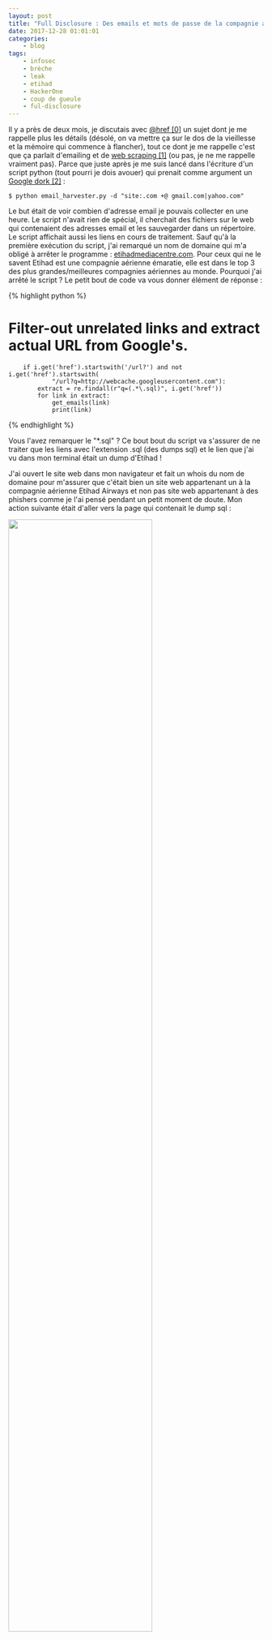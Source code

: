 ```yaml
---
layout: post
title: "Full Disclosure : Des emails et mots de passe de la compagnie aérienne Etihad Airwaysdans l'air"
date: 2017-12-28 01:01:01
categories:
    - blog
tags:
    - infosec
    - brèche
    - leak
    - etihad
    - HackerOne
    - coup de gueule
    - ful-disclosure
---
```


Il y a près de deux mois, je discutais avec [@href \[0\]][0] un sujet dont je me rappelle plus les détails (désolé, on va mettre ça sur le dos de la vieillesse et la mémoire qui commence à flancher), tout ce dont je me rappelle c'est que ça parlait d'emailing et de [web scraping \[1\]][1] (ou pas, je ne me rappelle vraiment pas). Parce que juste après je me suis lancé dans l'écriture d'un script python (tout pourri je dois avouer) qui prenait comme argument un [Google dork \[2\]][2] :

~~~
$ python email_harvester.py -d "site:.com +@ gmail.com|yahoo.com"
~~~

Le but était de voir combien d'adresse email je pouvais collecter en une heure. Le script n'avait rien de spécial, il cherchait des fichiers sur le web qui contenaient des adresses email et les sauvegarder dans un répertoire. Le script affichait aussi les liens en cours de traitement. Sauf qu'à la première exécution du script, j'ai remarqué un nom de domaine qui m'a obligé à arrêter le programme : [etihadmediacentre.com](http://etihadmediacentre.com). Pour ceux qui ne le savent Etihad est une compagnie aérienne émaratie, elle est dans le top 3 des plus grandes/meilleures compagnies aériennes au monde. Pourquoi j'ai arrêté le script ? Le petit bout de code va vous donner élément de réponse :

{% highlight python %}
# Filter-out unrelated links and extract actual URL from Google's.
        if i.get('href').startswith('/url?') and not i.get('href').startswith(
                "/url?q=http://webcache.googleusercontent.com"):
            extract = re.findall(r"q=(.*\.sql)", i.get('href'))
            for link in extract:
                get_emails(link)
                print(link)

{% endhighlight %}

Vous l'avez remarquer le "*.sql" ? Ce bout bout du script va s'assurer de ne traiter que les liens avec l'extension .sql (des dumps sql) et le lien que j'ai vu dans mon terminal était un dump d'Etihad !

J'ai ouvert le site web dans mon navigateur et fait un whois du nom de domaine pour m'assurer que c'était bien un site web appartenant un à la compagnie aérienne Etihad Airways et non pas site web appartenant à des phishers comme je l'ai pensé pendant un petit moment de doute. Mon action suivante était d'aller vers la page qui contenait le dump sql :
<div>
    <img src="{{ site.baseurl }}/images/posts/2017/etihad_sql.png" style="width:75%"/>
</div>
<br/>

Si vous aviez bien regardé l'image, vous devriez avoir remarqué deux choses :
1. L'archive a été mis en ligne le 24 juillet 2017, il est donc très récent et les informations qu'il doit contenir sont probablement à leur tour très récentes ;
2. La taille du dump est assez conséquente, plus de 600Mo quand même.

J'ai téléchargé le dump sql ainsi que l'archive tar, légalement parlant ce n'est pas répréhensible, tout ce que j'ai fait c'est d'accéder à des fichiers disponible publiquement (même si le juge de l'affaire bluetouff pense différemment). Ensuite j'ai exporté le dump sql vers un serveur mysql pour les examiner.

Deux tables ont attiré mon attentions : root_users et users, j'ouvre la première je copie un hash d'un mot de passe pour l'identifier avec [hash-identifier \[2\]][2] :
~~~
   #########################################################################
   #     __  __                     __           ______    _____           #
   #    /\ \/\ \                   /\ \         /\__  _\  /\  _ `\         #
   #    \ \ \_\ \     __      ____ \ \ \___     \/_/\ \/  \ \ \/\ \        #
   #     \ \  _  \  /'__`\   / ,__\ \ \  _ `\      \ \ \   \ \ \ \ \       #
   #      \ \ \ \ \/\ \_\ \_/\__, `\ \ \ \ \ \      \_\ \__ \ \ \_\ \      #
   #       \ \_\ \_\ \___ \_\/\____/  \ \_\ \_\     /\_____\ \ \____/      #
   #        \/_/\/_/\/__/\/_/\/___/    \/_/\/_/     \/_____/  \/___/  v1.1 #
   #                                                             By Zion3R #
   #                                                    www.Blackploit.com #
   #                                                   Root@Blackploit.com #
   #########################################################################

   -------------------------------------------------------------------------
   HASH: fc36a188c2e9554f0c19bf28520ec187
   Possible Hashs:
[+]  MD5
[+]  Domain Cached Credentials - MD4(MD4(($pass)).(strtolower($username)))
~~~

Du MD5, à ce moment là j'espérais pour eux qu'aucun script kiddie n'ait découvert ce dump. Je vérifie quelques tables pour voir la dernière activité enregistré dans la base de données, même date que celle de la mise en ligne du dump sql. Ça commence à devenir chaud pour eux.

J'ai récupéré quelques adresses emails des gens qui travaillent pour Etihad Airways et Four Communication (la boite qui a développé le site web et qui gère leurs communications) depuis la base de données, et je leurs envoyais un email qui explique la situation et le risque qu'ils encourent. Dans ma naïveté, je me suis attendu à un message de retour d'eux au bout de 48 heures maximum ! C'était il y a presque deux mois et toujours aucune réponse.

Après plusieurs semaines sans réponse, j'ai décidé de leur passer un message via le programme "Disclosure Assistance" de [HackerOne \[3\]][3]. Quelques heures après l'avoir fait, j'ai reçu un email de leur part (hackerOne pas Etihad) me confirmant la "légitimité" de ma découverte.

<div>
    <img src="{{ site.baseurl }}/images/posts/2017/hackerone.png" style="width:75%"/>
</div>
<br/>

Encore une fois, naïf que je suis, j'ai pensé que la réputation de HackerOne allait les pousser à se bouger le c** et supprimer le dump sql, c'était il y a plus d'un mois.

Le risque qu'ils encourent est grand, ça m'a pris quelques minutes pour déchiffrer les mots de passe. Je vous laisse imaginer combien parmi les employés d'Etihad et Four Coummunication utilisent le même mot de passe pour plusieurs services. Mais ce n'est pas tout, les informations sur les employés d'Etihad Airways présentes dans la base de données sont une mine d'or pour un phisher : fonction dans l'entreprise, parfois même adresse et numéro de téléphone et bien évidemment leurs emails professionnels, imaginez les dégâts que ça peut faire si quelqu'un décide de lancer une campagne de phishing en spoofant les adresses emails présentes dans le dump.

Certains d'entre vous sont surement en train de se dire mais pourquoi alors je divulgue tout ça si c'est aussi risqué que ça ? Et bien tout simplement parce que j'en ai assez de ces entreprises, administrations publiques, etc qui s'en foutent de la sécurité de leurs sites web, applications, serveurs... Durant les dernières années je dois au moins avoir rapporté des failles chez une une bonne centaines d'entreprises et administrations, je peux vous assurer que le pourcentage de ceux qui m'ont répondu ne dépassent pas les 2%. Imaginez ma frustration quand je voyais des sites des universités, ministères, entreprises se faire piraté alors que j'avais remonté les mêmes failles qui ont permet ce piratage il y a plusieurs mois auparavant. 

Donc dorénavant, ce sera [full-disclsure \[4\]][4] dès que je découvre une faille et à eux de se démerder après.


### Liens
~~~
[0]: https://soc.ialis.me/@href
[1]: https://fr.wikipedia.org/wiki/Web_scraping
[2]: https://fr.wikipedia.org/wiki/Google_hacking
[3]: https://www.hackerone.com/
[4]: https://fr.wikipedia.org/wiki/Full_disclosure
~~~
[0]: https://soc.ialis.me/@href
[1]: https://fr.wikipedia.org/wiki/Web_scraping
[2]: https://fr.wikipedia.org/wiki/Google_hacking
[3]: https://www.hackerone.com/
[4]: https://fr.wikipedia.org/wiki/Full_disclosure
